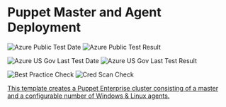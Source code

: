 # Puppet Master and Agent Deployment

![Azure Public Test Date](https://azurequickstartsservice.blob.core.windows.net/badges/puppet-enterprise-cluster/PublicLastTestDate.svg)
![Azure Public Test Result](https://azurequickstartsservice.blob.core.windows.net/badges/puppet-enterprise-cluster/PublicDeployment.svg)

![Azure US Gov Last Test Date](https://azurequickstartsservice.blob.core.windows.net/badges/puppet-enterprise-cluster/FairfaxLastTestDate.svg)
![Azure US Gov Last Test Result](https://azurequickstartsservice.blob.core.windows.net/badges/puppet-enterprise-cluster/FairfaxDeployment.svg)

![Best Practice Check](https://azurequickstartsservice.blob.core.windows.net/badges/puppet-enterprise-cluster/BestPracticeResult.svg)
![Cred Scan Check](https://azurequickstartsservice.blob.core.windows.net/badges/puppet-enterprise-cluster/CredScanResult.svg)

<a href="https://portal.azure.com/#create/Microsoft.Template/uri/https%3A%2F%2Fraw.githubusercontent.com%2Fkenazk%2Fazure-quickstart-templates%2Fmaster%2Fpuppet-enterprise-cluster%2Fazuredeploy.json" target="_blank">

<a href="http://armviz.io/#/?load=https%3A%2F%2Fraw.githubusercontent.com%2Fkenazk%2Fazure-quickstart-templates%2Fmaster%2Fpuppet-enterprise-cluster%2Fazuredeploy.json" target="_blank">

This template creates a Puppet Enterprise cluster consisting of a master and a configurable number of Windows & Linux agents.


